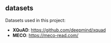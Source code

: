 ## datasets

Datasets used in this project:

- **XQuAD**: https://github.com/deepmind/xquad
- **MECO**: https://meco-read.com/ 